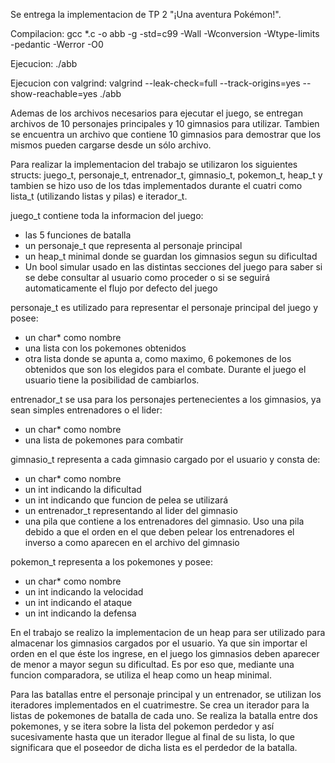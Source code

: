 Se entrega la implementacion de TP 2 "¡Una aventura Pokémon!". 

Compilacion: 
    gcc *.c -o abb -g -std=c99 -Wall -Wconversion -Wtype-limits -pedantic -Werror -O0

Ejecucion:
    ./abb

Ejecucion con valgrind:
    valgrind --leak-check=full --track-origins=yes --show-reachable=yes ./abb
    
Ademas de los archivos necesarios para ejecutar el juego, se entregan archivos de 10 personajes principales y 10 gimnasios para utilizar. Tambien se encuentra un archivo que contiene 10 gimnasios para demostrar que los mismos pueden cargarse desde un sólo archivo.

Para realizar la implementacion del trabajo se utilizaron los siguientes structs: juego_t, personaje_t, entrenador_t, gimnasio_t, pokemon_t, heap_t y tambien se hizo uso de los tdas implementados durante el cuatri como lista_t (utilizando listas y pilas) e iterador_t.

juego_t contiene toda la informacion del juego: 
  - las 5 funciones de batalla
  - un personaje_t que representa al personaje principal
  - un heap_t minimal donde se guardan los gimnasios segun su dificultad
  - Un bool simular usado en las distintas secciones del juego para saber si se debe consultar al usuario como proceder o si se seguirá automaticamente el flujo por defecto del juego
  
personaje_t es utilizado para representar el personaje principal del juego y posee:
  - un char* como nombre
  - una lista con los pokemones obtenidos
  - otra lista donde se apunta a, como maximo, 6 pokemones de los obtenidos que son los elegidos para el combate. Durante el juego el usuario tiene la posibilidad de cambiarlos.

entrenador_t se usa para los personajes pertenecientes a los gimnasios, ya sean simples entrenadores o el lider:
  - un char* como nombre
  - una lista de pokemones para combatir

gimnasio_t representa a cada gimnasio cargado por el usuario y consta de: 
  - un char* como nombre
  - un int indicando la dificultad
  - un int indicando que funcion de pelea se utilizará 
  - un entrenador_t representando al lider del gimnasio
  - una pila que contiene a los entrenadores del gimnasio. Uso una pila debido a que el orden en el que deben pelear los entrenadores el inverso a como aparecen en el archivo del gimnasio
  
pokemon_t representa a los pokemones y posee:
  - un char* como nombre
  - un int indicando la velocidad
  - un int indicando el ataque
  - un int indicando la defensa

En el trabajo se realizo la implementacion de un heap para ser utilizado para almacenar los gimnasios cargados por el usuario. Ya que sin importar el orden en el que éste los ingrese, en el juego los gimnasios deben aparecer de menor a mayor segun su dificultad. Es por eso que, mediante una funcion comparadora, se utiliza el heap como un heap minimal.

Para las batallas entre el personaje principal y un entrenador, se utilizan los iteradores implementados en el cuatrimestre. Se crea un iterador para la listas de pokemones de batalla de cada uno. Se realiza la batalla entre dos pokemones, y se itera sobre la lista del pokemon perdedor y así sucesivamente hasta que un iterador llegue al final de su lista, lo que significara que el poseedor de dicha lista es el perdedor de la batalla.
  
